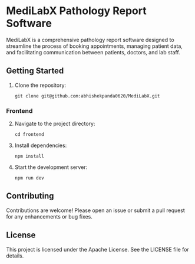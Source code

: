 # MediLabX Pathology Report Software

MediLabX is a comprehensive pathology report software designed to streamline the process of booking appointments, managing patient data, and facilitating communication between patients, doctors, and lab staff.

## Getting Started 

1. Clone the repository:
   ```
   git clone git@github.com:abhishekpanda0620/MediLabX.git
   ```
### Frontend
2. Navigate to the project directory:
   ```
   cd frontend
   ```

3. Install dependencies:
   ```
   npm install
   ```

4. Start the development server:
   ```
   npm run dev
   ```

## Contributing

Contributions are welcome! Please open an issue or submit a pull request for any enhancements or bug fixes.

## License

This project is licensed under the Apache License. See the LICENSE file for details.